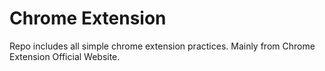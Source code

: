 # Chrome Extension

Repo includes all simple chrome extension practices. Mainly from Chrome Extension Official Website.
